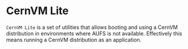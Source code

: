 
# CernVM Lite

`CernVM Lite` is a set of utilities that allows booting and using a CernVM distribution in environments where AUFS is not available. Effectively this means running a CernVM distribution as an application.



